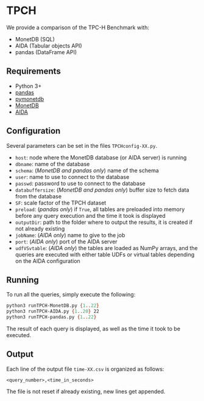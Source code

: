 # TPCH

We provide a comparison of the TPC-H Benchmark with:
* MonetDB (SQL)
* AIDA (Tabular objects API)
* pandas (DataFrame API)

## Requirements

* Python 3+
* [pandas](https://pandas.pydata.org/)
* [pymonetdb](https://github.com/gijzelaerr/pymonetdb)
* [MonetDB](https://www.monetdb.org/Home)
* [AIDA](https://github.com/joedsilva/AIDA)

## Configuration

Several parameters can be set in the files `TPCHconfig-XX.py`.
* `host`: node where the MonetDB database (or AIDA server) is running
* `dbname`: name of the database
* `schema`: (_MonetDB and pandas only_) name of the schema
* `user`: name to use to connect to the database
* `passwd`: password to use to connect to the database
* `databuffersize`: (_MonetDB and pandas only_) buffer size to fetch data from the database
* `SF`: scale factor of the TPCH dataset
* `preload`: (_pandas only_) if `True`, all tables are preloaded into memory before any query execution and the time it took is displayed
* `outputDir`: path to the folder where to output the results, it is created if not already existing
* `jobName`: (_AIDA only_) name to give to the job
* `port`: (_AIDA only_) port of the AIDA server
* `udfVSvtable`: (_AIDA only_) the tables are loaded as NumPy arrays, and the queries are executed with either table UDFs or virtual tables depending on the AIDA configuration

## Running

To run all the queries, simply execute the following:

```Bash
python3 runTPCH-MonetDB.py {1..22}
python3 runTPCH-AIDA.py {1..20} 22
python3 runTPCH-pandas.py {1..22}
```

The result of each query is displayed, as well as the time it took to be executed.

## Output

Each line of the output file `time-XX.csv` is organized as follows:

```
<query_number>,<time_in_seconds>
```

The file is not reset if already existing, new lines get appended.
